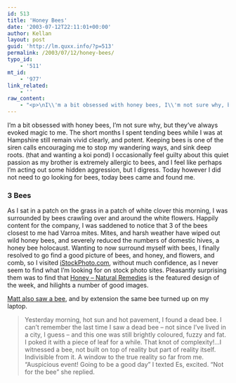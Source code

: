```yaml
---
id: 513
title: 'Honey Bees'
date: '2003-07-12T22:11:01+00:00'
author: Kellan
layout: post
guid: 'http://lm.quxx.info/?p=513'
permalink: /2003/07/12/honey-bees/
typo_id:
    - '511'
mt_id:
    - '977'
link_related:
    - ''
raw_content:
    - "<p>\nI\\'m a bit obsessed with honey bees, I\\'m not sure why, but they\\'ve always evoked magic to me.  The short months I spent tending bees while I was at Hampshire still remain vivid clearly, and potent.  Keeping bees is one of the siren calls encouraging me to stop my wandering ways, and sink deep roots. (that and wanting a koi pond)  I occasionally feel guilty about this quiet passion as my brother is extremely allergic to bees, and I feel like perhaps I\\'m acting out some hidden aggression, but I digress.  Today however I did not need to go looking for bees, today bees came and found me.\n</p>\n\n<p>\n<h3>3 Bees</h3>\nAs I sat in a patch on the grass in a patch of white clover this morning, I was surrounded by bees crawling over and around the white flowers.  Happily content for the company, I was saddened to notice that 3 of the bees closest to me had Varroa mites.  Mites, and harsh weather have wiped out wild honey bees, and severely reduced the numbers of domestic hives, a honey bee holocaust.\n</p>\n<p>\nWanting to now surround myself with bees, I finally resolved to go find a good picture of bees, and honey, and flowers, and comb, so I visited <a href=\\\"http://istockphoto.com\\\">iStockPhoto.com</a>, without much confidence, as I never seem to find what I\\'m looking for on stock photo sites.  Pleasantly surprising them was to find that <a href=\\\"http://istockphoto.com/design_spotlight_details.php?ID=148\\\">Honey - Natural Remedies</a> is the featured design of the week, and hilights a number of good images.\n</p>\n<p>\n<a href=\\\"http://interconnected.org/home/2003_07_06_archive.shtml#105800678311761620\\\">Matt also saw a bee</a>, and by extension the same bee turned up on my laptop.\n<blockquote>\nYesterday morning, hot sun and hot pavement, I found a dead bee. I can\\'t remember the last time I saw a dead bee - not since I\\'ve lived in a city, I guess - and this one was still brightly coloured, fuzzy and fat. I poked it with a piece of leaf for a while. That knot of complexity!...I witnessed a bee, not built on top of reality but part of reality itself. Indivisible from it. A window to the true reality so far from me. \\\"Auspicious event! Going to be a good day\\\" I texted Es, excited. \\\"Not for the bee\\\" she replied.\n</blockquote>\n</p>"
---
```


I’m a bit obsessed with honey bees, I’m not sure why, but they’ve always evoked magic to me. The short months I spent tending bees while I was at Hampshire still remain vivid clearly, and potent. Keeping bees is one of the siren calls encouraging me to stop my wandering ways, and sink deep roots. (that and wanting a koi pond) I occasionally feel guilty about this quiet passion as my brother is extremely allergic to bees, and I feel like perhaps I’m acting out some hidden aggression, but I digress. Today however I did not need to go looking for bees, today bees came and found me.

### 3 Bees

As I sat in a patch on the grass in a patch of white clover this morning, I was surrounded by bees crawling over and around the white flowers. Happily content for the company, I was saddened to notice that 3 of the bees closest to me had Varroa mites. Mites, and harsh weather have wiped out wild honey bees, and severely reduced the numbers of domestic hives, a honey bee holocaust. Wanting to now surround myself with bees, I finally resolved to go find a good picture of bees, and honey, and flowers, and comb, so I visited [iStockPhoto.com](http://istockphoto.com), without much confidence, as I never seem to find what I’m looking for on stock photo sites. Pleasantly surprising them was to find that [Honey – Natural Remedies](http://istockphoto.com/design_spotlight_details.php?ID=148) is the featured design of the week, and hilights a number of good images.

[Matt also saw a bee](http://interconnected.org/home/2003_07_06_archive.shtml#105800678311761620), and by extension the same bee turned up on my laptop.

> Yesterday morning, hot sun and hot pavement, I found a dead bee. I can’t remember the last time I saw a dead bee – not since I’ve lived in a city, I guess – and this one was still brightly coloured, fuzzy and fat. I poked it with a piece of leaf for a while. That knot of complexity!…I witnessed a bee, not built on top of reality but part of reality itself. Indivisible from it. A window to the true reality so far from me. “Auspicious event! Going to be a good day” I texted Es, excited. “Not for the bee” she replied.